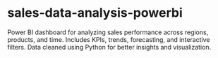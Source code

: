 # sales-data-analysis-powerbi
Power BI dashboard for analyzing sales performance across regions, products, and time. Includes KPIs, trends, forecasting, and interactive filters. Data cleaned using Python for better insights and visualization.

